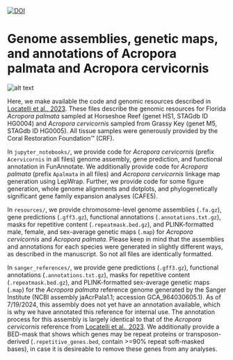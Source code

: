 [![DOI](https://zenodo.org/badge/DOI/10.5281/zenodo.12021087.svg)](https://doi.org/10.5281/zenodo.12021087)

# Genome assemblies, genetic maps, and annotations of Acropora palmata and Acropora cervicornis

![alt text](https://github.com/mistergroot/apal_acer_genomes/blob/main/Apalm_Acer_photo.jpg?raw=true)

Here, we make available the code and genomic resources described in [Locatelli et al., 2023](https://doi.org/10.1101/2023.12.22.573044). These files describe the genomic resources for Florida _Acropora palmata_ sampled at Horseshoe Reef (genet HS1, STAGdb ID HG0004) and _Acropora cervicornis_ sampled from Grassy Key (genet M5, STAGdb ID HG0005). All tissue samples were generously provided by the Coral Restoration Foundation™ (CRF).

In `jupyter_notebooks/`, we provide code for _Acropora cervicornis_ (prefix `Acervicornis` in all files) genome assembly, gene prediction, and functional annotation in FunAnnotate. We additionally provide code for _Acropora palmata_ (prefix `Apalmata` in all files) and _Acropora cervicornis_ linkage map generation using LepWrap. Further, we provide code for some figure generation, whole genome alignments and dotplots, and phylogenetically significant gene family expansion analyses (CAFE5).

In `resources/`, we provide chromosome-level genome assemblies (`.fa.gz`), gene predictions (`.gff3.gz`), functional annotations (`.annotations.txt.gz`), masks for repetitive content (`.repeatmask.bed.gz`), and PLINK-formatted male, female, and sex-average genetic maps (`.map`) for _Acropora cervicornis_ and _Acropora palmata_. Please keep in mind that the assemblies and annotations for each species were generated in slightly different ways, as described in the manuscript. So not all files are identically formatted. 

In `sanger_references/`, we provide gene predictions (`.gff3.gz`), functional annotations (`.annotations.txt.gz`), masks for repetitive content (`.repeatmask.bed.gz`), and PLINK-formatted sex-average genetic maps (`.map`) for the _Acropora palmata_ reference genome generated by the Sanger Institute (NCBI assembly jaAcrPala1.1; accession GCA_964030605.1). As of 7/19/2024, this assembly does not yet have an annotation available, which is why we have annotated this reference for internal use. The annotation process for this assembly is largely identical to that of the _Acropora cervicornis_ reference from [Locatelli et al., 2023](https://doi.org/10.1101/2023.12.22.573044). We additionally provide a BED-mask that shows which genes may be repeat proteins or transposon-derived (`.repetitive_genes.bed`, contain >=90% repeat soft-masked bases), in case it is desireable to remove these genes from any analyses.
